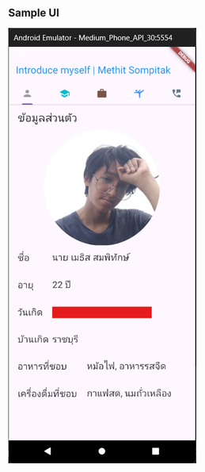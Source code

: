 ## Sample UI
 
![Alt text](https://raw.githubusercontent.com/MeRrai333/flutter_app_introduce_myself/refs/heads/main/assets/images/ui/app1.png)

